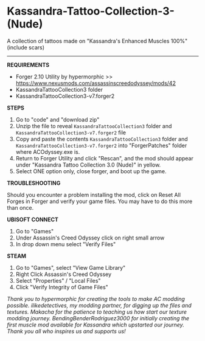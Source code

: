 # Kassandra-Tattoo-Collection-3-(Nude)
A collection of tattoos made on "Kassandra's Enhanced Muscles 100%" (include scars)

______________________


**REQUIREMENTS**
- Forger 2.10 Utility by hypermorphic >> https://www.nexusmods.com/assassinscreedodyssey/mods/42
- KassandraTattooCollection3 folder
- KassandraTattooCollection3-v7.forger2

**STEPS**
1) Go to "code" and "download zip"
2) Unzip the file to reveal `KassandraTattooCollection3` folder and `KassandraTattooCollection3-v7.forger2` file
3) Copy and paste the contents `KassandraTattooCollection3` folder and `KassandraTattooCollection3-v7.forger2` into "ForgerPatches" folder where ACOdyssey.exe is.
4) Return to Forger Utility and click "Rescan",  and the mod should appear under "Kassandra Tattoo Collection 3.0 (Nude)" in yellow.
5) Select ONE option only, close forger, and boot up the game.

**TROUBLESHOOTING**

Should you encounter a problem installing the mod, click on Reset All Forges in Forger and verify your game files. You may have to do this more than once.

**UBISOFT CONNECT**
1) Go to "Games"
2) Under Assassin's Creed Odyssey click on right small arrow
3) In drop down menu select "Verify Files"

**STEAM**
1) Go to "Games", select "View Game Library"
2) Right Click Assassin's Creed Odyssey
3) Select "Properties" / "Local Files"
4) Click "Verify Integrity of Game Files"

*Thank you to hypermorphic for creating the tools to make AC modding possible. ilikedetectives, my modding partner, for digging up the files and textures. Makacha for the patience to teaching us how start our texture modding journey. BendingBenderRodriguez3000 for initially creating the first muscle mod available for Kassandra which upstarted our journey. Thank you all who inspires us and supports us!*
